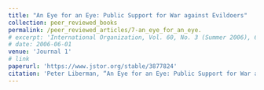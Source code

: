 ```yaml
---
title: "An Eye for an Eye: Public Support for War against Evildoers"
collection: peer_reviewed_books
permalink: /peer_reviewed_articles/7-an_eye_for_an_eye.
# excerpt: 'International Organization, Vol. 60, No. 3 (Summer 2006), 687–722.'
# date: 2006-06-01
venue: 'Journal 1'
# link
paperurl: 'https://www.jstor.org/stable/3877824' 
citation: 'Peter Liberman, “An Eye for an Eye: Public Support for War against Evildoers,” International Organization, Vol. 60, No. 3 (Summer 2006): 687–722.'
---
```



<!-- [Download paper here](http://academicpages.github.io/files/paper1.pdf) -->

<!-- Recommended citation: Your Name, You. (2009). "Paper Title Number 1." <i>Journal 1</i>. 1(1). -->
